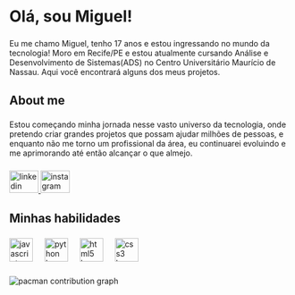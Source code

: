 <h1 align="left">Olá, sou Miguel!</h1>

###

<p align="left">Eu me chamo Miguel, tenho 17 anos e estou ingressando no mundo da tecnologia! Moro em Recife/PE e estou atualmente cursando Análise e Desenvolvimento de Sistemas(ADS) no Centro Universitário Maurício de Nassau. Aqui você encontrará alguns dos meus projetos.</p>

###

<h2 align="left">About me</h2>

###

<p align="left">Estou começando minha jornada nesse vasto universo da tecnologia, onde pretendo criar grandes projetos que possam ajudar milhões de pessoas, e enquanto não me torno um profissional da área, eu continuarei evoluindo e me aprimorando até então alcançar o que almejo.</p>

###

<div align="left">
  <a href="https://www.linkedin.com/in/miguellussac" target="_blank">
    <img src="https://raw.githubusercontent.com/maurodesouza/profile-readme-generator/master/src/assets/icons/social/linkedin/default.svg" width="52" height="40" alt="linkedin logo"  />
  </a>
  <a href="https://www.instagram.com/lussac.xl?igsh=Y20yaG9zbHI3dm55" target="_blank">
    <img src="https://raw.githubusercontent.com/maurodesouza/profile-readme-generator/master/src/assets/icons/social/instagram/default.svg" width="52" height="40" alt="instagram logo"  />
  </a>
</div>

###

<h2 align="left">Minhas habilidades</h2>

###

<div align="left">
  <img src="https://cdn.jsdelivr.net/gh/devicons/devicon/icons/javascript/javascript-original.svg" height="42" alt="javascript logo"  />
  <img width="13" />
  <img src="https://cdn.jsdelivr.net/gh/devicons/devicon/icons/python/python-original.svg" height="42" alt="python logo"  />
  <img width="13" />
  <img src="https://cdn.jsdelivr.net/gh/devicons/devicon/icons/html5/html5-original.svg" height="42" alt="html5 logo"  />
  <img width="13" />
  <img src="https://cdn.jsdelivr.net/gh/devicons/devicon/icons/css3/css3-original.svg" height="42" alt="css3 logo"  />
</div>

###

<picture>
  <source media="(prefers-color-scheme: dark)" srcset="https://raw.githubusercontent.com/MiguelLussac/MiguelLussac/output/pacman-contribution-graph-dark.svg">
  <source media="(prefers-color-scheme: light)" srcset="https://raw.githubusercontent.com/MiguelLussac/MiguelLussac/output/pacman-contribution-graph.svg">
  <img alt="pacman contribution graph" src="https://raw.githubusercontent.com/MiguelLussac/MiguelLussac/output/pacman-contribution-graph.svg">
</picture>

###
